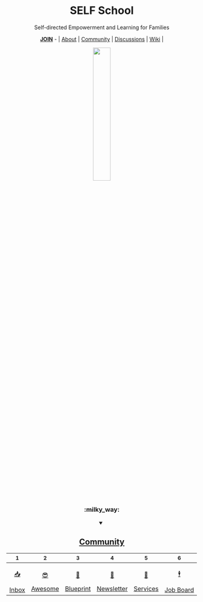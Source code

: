 <div align="center">
  
  <h1><b>SELF School</b></h1>
  
  <p>Self-directed Empowerment and Learning for Families</p>
  
  <a href="https://github.com/SELFSchool/.github/blob/main/JOIN.md"><b>JOIN</b></a> - | <a href="https://github.com/SELFSchool/.github">About</a> | <a href="https://github.com/SELFSchool/community">Community</a> | <a href="https://github.com/orgs/SELFSchool/discussions">Discussions</a> | <a href="https://github.com/SELFSchool/community/wiki">Wiki</a>  |
  
  <img width="30%" src="https://user-images.githubusercontent.com/91491726/198176444-61286fe2-06ab-4f54-b804-1d5b0e291c2a.png"/>
  
#

<div align="center">
  <h3>:milky_way:</h3>
  <details open><summary><h2><a href="https://github.com/SELFSchool/community">Community</a></h2></summary>

  | <sub>1</sub> | <sub>2</sub> | <sub>3</sub> | <sub>4</sub> | <sub>5</sub> | <sub>6</sub> |
  |-|-|-|-|-|-|
  | <a href="https://github.com/SELFSchool/inbox" title=""><p align="center">:inbox_tray:</p>Inbox</a> | <a href="https://github.com/SELFSchool/awesome" title=""><p align="center">:sunglasses:</p>Awesome</a> | <a href="https://github.com/SELFSchool/blueprint" title=""><p align="center">:triangular_ruler:</p>Blueprint</a> | <a href="https://github.com/SELFSchool/newsletter" title=""><p align="center">:incoming_envelope:</p>Newsletter</a> | <a href="https://github.com/SELFSchool/services" title=""><p align="center">:handshake:</p>Services</a> | <a href="https://github.com/SELFSchool/jobs" title=""><p align="center">:business_suit_levitating:</p>Job Board</a> | 

  </details>
</div>

#

</div>
